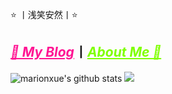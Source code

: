 ⭐️ 丨浅笑安然丨⭐️
## <a href="https://sianx.com/" target="_blank" style="color:deeppink;">_🚀 My Blog_</a>丨<a href="https://sianx.com/about/" target="_blank" style="color:chartreuse;">_About Me 💩_</a>

![marionxue's github stats](https://github-readme-stats.vercel.app/api?username=L-20021213&theme=radical) 
![](https://github-stats.hclonely.com/api/top-langs/?username=L-20021213)
<!--
**L-20021213/L-20021213** is a ✨ _special_ ✨ repository because its `README.md` (this file) appears on your GitHub profile.

Here are some ideas to get you started:

- 🔭 I’m currently working on ...
- 🌱 I’m currently learning ...
- 👯 I’m looking to collaborate on ...
- 🤔 I’m looking for help with ...
- 💬 Ask me about ...
- 📫 How to reach me: ...
- 😄 Pronouns: ...
- ⚡ Fun fact: ...
-->
